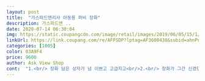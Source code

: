 ```yaml
---
layout: post 
title:  "가스파드앤리사 아동용 퍼비 장화" 
description: 가스파드앤 ..
date: 2020-07-14 06:30:04 
img: https://static.coupangcdn.com/image/retail/images/2019/06/05/15/1/1f08ee83-6f85-4cf1-b7f1-e1bf35d306b2.jpg 
linkUrl: https://link.coupang.com/re/AFFSDP?lptag=AF3600438&subid=ahnPublicAsk&pageKey=235431363&itemId=747305398&vendorItemId=4886619011&traceid=V0-113-5b1e9b49081ba64a 
categories: [1005] 
color: 03A9F4 
price: 9600 
author: Ask View Shop 
cont:  "1.<br/> 장화 담은 상자가 넘 이쁘고 고급지고<br/>2.<br/> 장화가 그간 신겼던 저렴이 무브랜드 제품보다 색상이며<br/>‘나 이거 할래’ 라고 해서 구입했는데<br/>가격이 워낙 착하다보니 큰 기대 안했거든요,<br/>고급스럽네요!<br/>고급져보이고 이뻐요.<br/>.<br/><br/>그런데 막상 받아보니<br/>근데 왜 택을 진짜 장화에 구멍내서 달아놨을까요.<br/>.<br/><br/>근데 택이랑 연결끈이 장화에 구멍을 뚫어서 꽂으셨네요 .<br/><br/>글구 아디다스 140 운동화랑 발바닥 싸이즈가 똑같아요!!<br/>다른건 다 맘에 드는데 구멍 뚫려 있어서 별 하나 뺐어요 ㅠㅠ<br/>다행히 벗겨지지 않고 잘 뛰고 잘 걸어다니네요 ^^<br/>동네 뒷산 계곡에 벌써부터 개구리 개구리알이<br/>마감이 좋았어요.<br/><br/>바늘구멍이 쓩 있어서 좀 짜증나네요.<br/>.<br/>안쪽으로 네임스티커<br/>발 통통이 아가 들은 사진 참고하시고 구매하세요 ^^☆<br/>발이 날씬하고 작은 편이예요<br/>보여서 발담그고 채집(?)하려는 목적으로 구입했어요.<br/><br/>붙여서 막아야겠어요.<br/>.<br/><br/>사이즈는 운동화160신어서 장화는 찍찍이도 없고해서<br/>상품택이랑 장화 두쪽 연결해놓은 투명끈 제거하니 장화에<br/>생태학습(?) 때문이에요<br/>신고벗기 편하라고 170샀는데 엄청크네요.<br/>.<br/><br/>아이가 민트색을 보자마자<br/>아이가 신던 장화가 어느새 작아졌더라구요<br/>아이도 좋던지 신고서 집안을 좀 걷더라구요<br/>아주 만족합니다<br/>안쪽에 사이즈천에 달아놔도 될것을.<br/>.<br/><br/>얼집 다니는 30개월 딸아이 신키려고 샀어요 ^^♡<br/>여름 장마철에도 멋지게 신길 수 있게 되어<br/>여름도 아닌데 장화를 찾은건<br/>역시 혜자스런 가격 때문이겠지요^^;<br/>올해 벗겨져서 못신으면 내년에 신겨야할텐데.<br/>.<br/><br/>우리 딸은 아디다스 140 엄마 검지손가락 1개 들어갈정도로<br/>운동화 사이즈는 190인데<br/>운동화사이즈랑 같게 사야하나봐요.<br/>.<br/><br/>이 컬러로 남은 좀 큰 사이즈도 190 뿐이라<br/>장화 입구 테두리는 벌써 갈라지려고 하네요 ㅠㅠ<br/>평상시 발싸이즈 130140 신는 아기라 150 주문했어요<br/>한 시즌만 신겨야겠다 라고 생각하고 지른건<br/>" 
---
```

